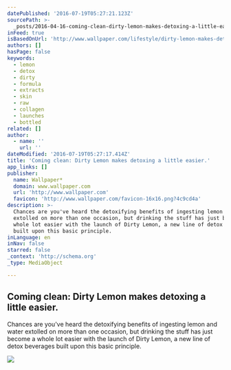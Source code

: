 ```yaml
---
datePublished: '2016-07-19T05:27:21.123Z'
sourcePath: >-
  _posts/2016-04-16-coming-clean-dirty-lemon-makes-detoxing-a-little-easier-or-l.md
inFeed: true
isBasedOnUrl: 'http://www.wallpaper.com/lifestyle/dirty-lemon-makes-detoxing-a-little-easier'
authors: []
hasPage: false
keywords:
  - lemon
  - detox
  - dirty
  - formula
  - extracts
  - skin
  - raw
  - collagen
  - launches
  - bottled
related: []
author:
  - name: ''
    url: ''
dateModified: '2016-07-19T05:27:17.414Z'
title: 'Coming clean: Dirty Lemon makes detoxing a little easier.'
app_links: []
publisher:
  name: Wallpaper*
  domain: www.wallpaper.com
  url: 'http://www.wallpaper.com'
  favicon: 'http://www.wallpaper.com/favicon-16x16.png?4c9cd4a'
description: >-
  Chances are you've heard the detoxifying benefits of ingesting lemon and water
  extolled on more than one occasion, but drinking the stuff has just become a
  whole lot easier with the launch of Dirty Lemon, a new line of detox beverages
  built upon this basic principle.
inLanguage: en
inNav: false
starred: false
_context: 'http://schema.org'
_type: MediaObject

---
```

<article style=""><h1>Coming clean: Dirty Lemon makes detoxing a little easier.</h1><p>Chances are you've heard the detoxifying benefits of ingesting lemon and water extolled on more than one occasion, but drinking the stuff has just become a whole lot easier with the launch of Dirty Lemon, a new line of detox beverages built upon this basic principle.</p><img src="https://s3-us-west-2.amazonaws.com/the-grid-img/p/bc29a016702f10e4208d83bd2f675ddae3d03329.jpg" /></article>